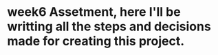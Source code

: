 # week6 Assetment, here I'll be writting all the steps and decisions made for creating this project.
